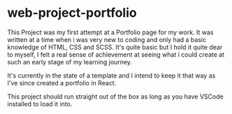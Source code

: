 # web-project-portfolio

This Project was my first attempt at a Portfolio page for my work. It was written at a time when i was very new to coding and only had a basic knowledge of HTML, 
CSS and SCSS. It's quite basic but I hold it quite dear to myself, I felt a real sense of achievement at seeing what i could create at such an early stage of
my learning journey.

It's currently in the state of a template and I intend to keep it that way as I've since created a portfolio in React.

This project should run straight out of the box as long as you have VSCode installed to load it into.
